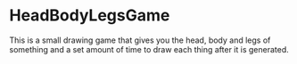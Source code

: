 # HeadBodyLegsGame
 This is a small drawing game that gives you the head, body and legs of something and a set amount of time to draw each thing after it is generated.
